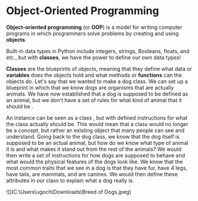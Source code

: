 <!--title={Classes and Objects}-->

<!--badges={Software Engineering:15,Python:5}-->

<!--concepts={python_objects.mdx}-->

# Object-Oriented Programming

**Object-oriented programming** (or **OOP**) is a model for writing computer programs in which programmers solve problems by creating and using **objects**. 

Built-in data types in Python include integers, strings, Booleans, floats, and etc., but with **classes**, we have the power to define our own data types! 

**Classes** are the blueprints of objects, meaning that they define what data or **variables** does the objects hold and what methods or **functions** can the objects do. Let's say that we wanted to make a dog class. We can set up a blueprint in which that we know dogs are organisms that are actually animals. We have now established that a dog is supposed to be defined as an animal, but we don't have a set of rules for what kind of animal that it should be .

An instance can be seen as a class , but with defined instructions for what the class actually should be. This would mean that a class would no longer be a concept, but rather an existing object that many people can see and understand. Going back to the dog class, we know that the dog itself is supposed to be an actual animal, but how do we know what type of animal it is and what makes it stand out from the rest of the animals? We would then write a set of instructions for how dogs are supposed to behave and what would the physical features of the dogs look like. We know that the most common traits that we see in a dog is that they have fur, have 4 legs, have tails, are mammals, and are canines. We would then define these attributes in our class to explain what a dog really is.



![](C:\Users\ugoch\Downloads\Breed of Dogs.jpeg)





